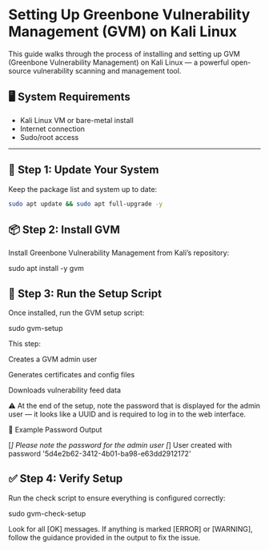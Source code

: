 # Setting Up Greenbone Vulnerability Management (GVM) on Kali Linux

This guide walks through the process of installing and setting up GVM (Greenbone Vulnerability Management) on Kali Linux — a powerful open-source vulnerability scanning and management tool.

## 🖥️ System Requirements

- Kali Linux VM or bare-metal install
- Internet connection
- Sudo/root access

---

## 🔧 Step 1: Update Your System

Keep the package list and system up to date:

```bash
sudo apt update && sudo apt full-upgrade -y
```

## 📦 Step 2: Install GVM
Install Greenbone Vulnerability Management from Kali’s repository:

sudo apt install -y gvm

## 🔄 Step 3: Run the Setup Script

Once installed, run the GVM setup script:

sudo gvm-setup

This step:

Creates a GVM admin user

Generates certificates and config files

Downloads vulnerability feed data

⚠️ At the end of the setup, note the password that is displayed for the admin user — it looks like a UUID and is required to log in to the web interface.

🔐 Example Password Output

[*] Please note the password for the admin user
[*] User created with password '5d4e2b62-3412-4b01-ba98-e63dd2912172'

## ✅ Step 4: Verify Setup

Run the check script to ensure everything is configured correctly:

sudo gvm-check-setup

Look for all [OK] messages. If anything is marked [ERROR] or [WARNING], follow the guidance provided in the output to fix the issue.
